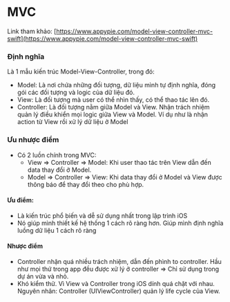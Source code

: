 # MVC

Link tham khảo: [https://www.appypie.com/model-view-controller-mvc-swift](https://www.appypie.com/model-view-controller-mvc-swift)

### Định nghĩa

&#x20;Là 1 mẫu kiến trúc Model-View-Controller, trong đó:

* Model: Là nơi chứa những đối tượng, dữ liệu mình tự định nghĩa, đóng gói các đối tượng và logic của dữ liệu đó.
* View: Là đối tượng mà user có thể nhìn thấy, có thể thao tác lên đó.
* Controller: Là đối tượng nằm giữa Model và View. Nhận trách nhiệm quản lý điều khiển mọi logic giữa View và Model. Ví dụ như là nhận action từ View rồi xử lý dữ liệu ở Model

### Ưu nhược điểm

* Có 2 luồn chính trong MVC:
  * View ⇒ Controller ⇒ Model: Khi user thao tác trên View dẫn đến data thay đổi ở Model.
  * Model ⇒ Controller ⇒ View: Khi data thay đổi ở Model và View được thông báo để thay đổi theo cho phù hợp.

#### Ưu điểm:

* Là kiến trúc phổ biến và dễ sử dụng nhất trong lập trình iOS
* Nó giúp mình thiết kế hệ thống 1 cách rõ ràng hơn. Giúp mình định nghĩa luồng dữ liệu 1 cách rõ ràng

#### Nhược điểm

* Controller nhận quá nhiều trách nhiệm, dẫn đến phình to controller. Hầu như mọi thứ trong app đều được xử lý ở controller ⇒ Chỉ sử dụng trong dự án vừa và nhỏ.
* Khó kiểm thử. Vì View và Controller trong iOS dính quá chặt với nhau. Nguyên nhân: Controller (UIViewController) quản lý life cycle của View.
